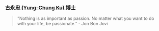 ### [古永忠 (Yung-Chung Ku) 博士](https://github.com/ycku)

> “Nothing is as important as passion. No matter what you want to do with your life, be passionate.” - Jon Bon Jovi
